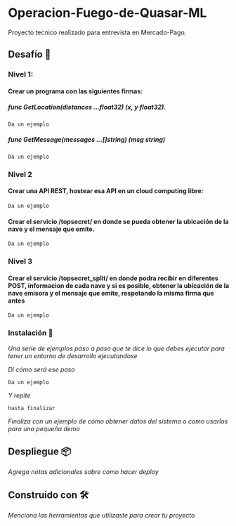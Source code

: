 # Operacion-Fuego-de-Quasar-ML

Proyecto tecnico realizado para entrevista en Mercado-Pago.

## Desafío 🚀

### Nivel 1:
#### Crear un programa con las siguientes firmas:

##### func GetLocation(distances ...float32) (x, y float32).
```
Da un ejemplo
```
##### func GetMessage(messages ...[]string) (msg string)
```
Da un ejemplo
```

### Nivel 2
#### Crear una API REST, hostear esa API en un cloud computing libre:
```
Da un ejemplo
```
#### Crear el servicio /topsecret/ en donde se pueda obtener la ubicación de la nave y el mensaje que emite.
```
Da un ejemplo
```
### Nivel 3
#### Crear el servicio /topsecret_split/ en donde podra recibir en diferentes POST, informacion de cada nave y si es posible, obtener la ubicación de la nave emisora y el mensaje que emite, respetando la misma firma que antes
```
Da un ejemplo
```
### Instalación 🔧

_Una serie de ejemplos paso a paso que te dice lo que debes ejecutar para tener un entorno de desarrollo ejecutandose_

_Dí cómo será ese paso_

```
Da un ejemplo
```

_Y repite_

```
hasta finalizar
```

_Finaliza con un ejemplo de cómo obtener datos del sistema o como usarlos para una pequeña demo_



## Despliegue 📦

_Agrega notas adicionales sobre como hacer deploy_

## Construido con 🛠️

_Menciona las herramientas que utilizaste para crear tu proyecto_





